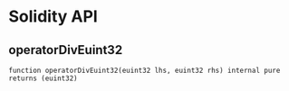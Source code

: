 # Solidity API

## operatorDivEuint32

```solidity
function operatorDivEuint32(euint32 lhs, euint32 rhs) internal pure returns (euint32)
```


